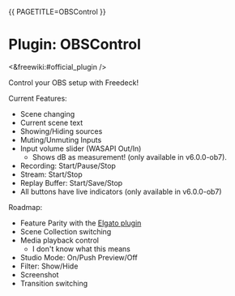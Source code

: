 {{
  PAGETITLE=OBSControl
}}

# Plugin: OBSControl

<&freewiki:#official_plugin />

Control your OBS setup with Freedeck!  

Current Features:

- Scene changing
- Current scene text
- Showing/Hiding sources
- Muting/Unmuting Inputs
- Input volume slider (WASAPI Out/In)
  - Shows dB as measurement! (only available in v6.0.0-ob7).
- Recording: Start/Pause/Stop
- Stream: Start/Stop
- Replay Buffer: Start/Save/Stop
- All buttons have live indicators (only available in v6.0.0-ob7)


Roadmap:

- Feature Parity with the [Elgato plugin](https://marketplace.elgato.com/product/obs-studio-35615969-830f-45c9-ba0a-1a295bba7fec)
- Scene Collection switching
- Media playback control
  - I don't know what this means
- Studio Mode: On/Push Preview/Off
- Filter: Show/Hide
- Screenshot
- Transition switching
